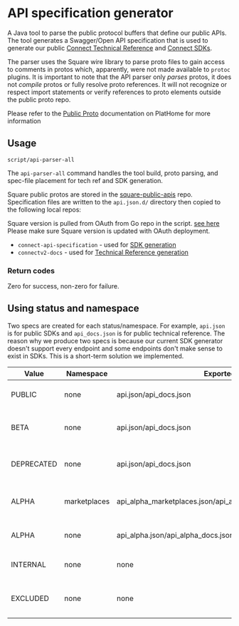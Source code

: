 # API specification generator

A Java tool to parse the public protocol buffers that define
our public APIs. The tool generates a Swagger/Open API specification that is used
to generate our public
[Connect Technical Reference](https://docs.connect.squareup.com/api/connect/v2)
and [Connect SDKs](https://docs.connect.squareup.com/sdks).

The parser uses the Square wire library to parse proto files to gain access to
comments in protos which, apparently, were not made available to `protoc`
plugins.
It is important to note that the API parser only _parses_ protos, it does not
_compile_ protos or fully resolve proto references. It will not recognize or
respect import statements or verify references to proto elements outside the
public proto repo.

Please refer to the
[Public Proto](https://plathome.sqprod.co/docs/public-protos)
documentation on PlatHome for more information


## Usage

```
script/api-parser-all
```

The `api-parser-all` command handles the tool build, proto parsing, and spec-file
placement for tech ref and SDK generation.

Square public protos are stored in the
[square-public-apis](https://git.sqcorp.co/projects/XP/repos/square-public-apis/browse)
repo. Specification files are written to the `api.json.d/` directory then copied
to the following local repos:

Square version is pulled from OAuth from Go repo in the script.
[see here](https://git.sqcorp.co/projects/GO/repos/square/browse/oauth/config/api-versions.yaml)
Please make sure Square version is updated with OAuth deployment.

* `connect-api-specification` - used for
  [SDK generation](https://git.sqcorp.co/projects/XP/repos/connect-api-specification/browse)
* `connectv2-docs` - used for
  [Technical Reference generation](https://git.sqcorp.co/projects/CAD/repos/connectv2-docs/browse)


### Return codes

Zero for success, non-zero for failure.


## Using status and namespace
Two specs are created for each status/namespace. For example, `api.json` is for public SDKs and `api_docs.json`
is for public technical reference. The reason why we produce two specs is because our current SDK generator 
doesn't support every endpoint and some endpoints don't make sense to exist in SDKs. This is a short-term 
solution we implemented. 

Value | Namespace | Exported to | Use
 --- | --- | --- | --- |
PUBLIC | none | api.json/api_docs.json | Publicly available in the API
BETA | none | api.json/api_docs.json | Publicly available but denoted as `BETA`
DEPRECATED | none | api.json/api_docs.json | Publicly available but denoted as `DEPRECATED`
ALPHA | marketplaces | api_alpha_marketplaces.json/api_alpha_marketplaces_docs.json | Shared with partners through feature flag
ALPHA | none | api_alpha.json/api_alpha_docs.json | Not valid for public proto files
INTERNAL | none | none | Not valid for public proto files
EXCLUDED | none | none | Maintenance; removes entry from spec
